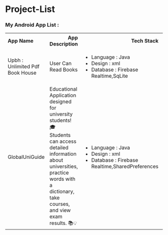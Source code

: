 # Project-List


<h3>My Android App List : </h3>

<table>
  <tr>
    <th style="text-align:left;">App Name</th>
    <th style="text-align:right;">App Description</th>
    <th style="text-align:right;">Tech Stack</th>
    <th style="text-align:center;">GitHub Repository</th>
  </tr>
   <tr>
    <td>Upbh : Unlimited Pdf Book House</td>
     <td>
      User Can Read Books
    </td>
    <td>
      <ul> 
        <li>Language : Java</li>
        <li>Design : xml</li>
        <li>Database : Firebase Realtime,SqLite</li>
      </ul>
    </td>
    <td>
      <a href="https://github.com/RlM100always/UPBH-Unlimited-Pdf-Book-House">Project Details</a>
    </td>
  </tr>











  
   <tr>
    <td>GlobalUniGuide</td>
     <td>
      Educational Application designed for university students! 🎓
Students can access detailed information about universities, practice words with a dictionary, take courses, and view exam results. 📚💡
    </td>
    <td>
      <ul> 
        <li>Language : Java</li>
        <li>Design : xml</li>
        <li>Database : Firebase Realtime,SharedPreferences</li>
      </ul>
    </td>
    <td>
      <a href="https://github.com/RlM100always/GlobalUniGuide/tree/master">Project Details</a>
    </td>
  </tr>


  





  






  
 
</table>
